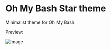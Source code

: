 # Oh My Bash Star theme

Minimalist theme for Oh My Bash.

Preview:

![image](https://github.com/user-attachments/assets/1f06a969-550e-4f69-8112-21695699e084)
